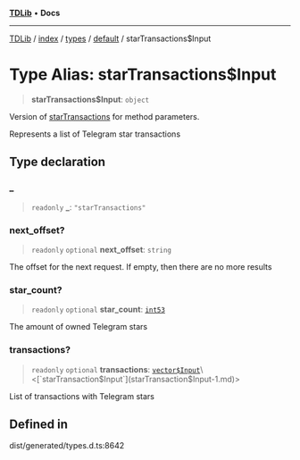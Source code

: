 [**TDLib**](../../../../../../README.md) • **Docs**

***

[TDLib](../../../../../../modules.md) / [index](../../../../../README.md) / [types](../../../README.md) / [default](../README.md) / starTransactions$Input

# Type Alias: starTransactions$Input

> **starTransactions$Input**: `object`

Version of [starTransactions](starTransactions-1.md) for method parameters.

Represents a list of Telegram star transactions

## Type declaration

### \_

> `readonly` **\_**: `"starTransactions"`

### next\_offset?

> `readonly` `optional` **next\_offset**: `string`

The offset for the next request. If empty, then there are no more results

### star\_count?

> `readonly` `optional` **star\_count**: [`int53`](int53-1.md)

The amount of owned Telegram stars

### transactions?

> `readonly` `optional` **transactions**: [`vector$Input`](vector$Input.md)\<[`starTransaction$Input`](starTransaction$Input-1.md)\>

List of transactions with Telegram stars

## Defined in

dist/generated/types.d.ts:8642
